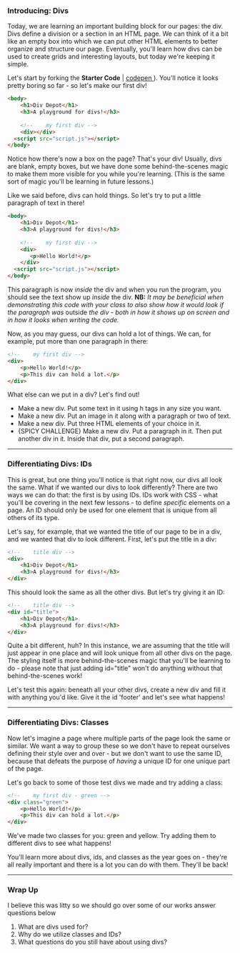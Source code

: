 ### Introducing: Divs 

Today, we are learning an important building block for our pages: the div. Divs define a division or a section in an HTML page. We can think of it a bit like an empty box into which we can put other HTML elements to better organize and structure our page. Eventually, you'll learn how divs can be used to create grids and interesting layouts, but today we're keeping it simple.

Let's start by forking the **Starter Code**  | [codepen ](https://codepen.io/jamilton08/pen/jENrpwo)). You'll notice it looks pretty boring so far - so let's make our first div!

```html
<body>
	<h1>Div Depot</h1>
	<h3>A playground for divs!</h3>
	
	<!-- 	my first div -->
	<div></div>
  <script src="script.js"></script>
</body>
```

Notice how there's now a box on the page? That's your div! Usually, divs are blank, empty boxes, but we have done some behind-the-scenes magic to make them more visible for you while you're learning. (This is the same sort of magic you'll be learning in future lessons.)


Like we said before, divs can hold things. So let's try to put a little paragraph of text in there!

```html
<body>
	<h1>Div Depot</h1>
	<h3>A playground for divs!</h3>
	
	<!-- 	my first div -->
	<div>
	   <p>Hello World!</p>
	</div>
  <script src="script.js"></script>
</body>
```

This paragraph is now _inside_ the div and when you run the program, you should see the text show up _inside_ the div. **NB:** _It may be beneficial when demonstrating this code with your class to also show how it would look if the paragraph was_ outside _the div - both in how it shows up on screen and in how it looks when writing the code._

Now, as you may guess, our divs can hold a lot of things. We can, for example, put more than one paragraph in there:

```html
<!-- 	my first div -->
<div>
    <p>Hello World!</p>
    <p>This div can hold a lot.</p>
</div>
```

What else can we put in a div? Let's find out! 

* Make a new div. Put some text in it using h tags in any size you want.
* Make a new div. Put an image in it along with a paragraph or two of text.
* Make a new div. Put three HTML elements of your choice in it.
* {SPICY CHALLENGE} Make a new div. Put a paragraph in it. Then put another div in it. Inside that div, put a second paragraph.

---

### Differentiating Divs: IDs 

This is great, but one thing you'll notice is that right now, our divs all look the same. What if we wanted our divs to look differently? There are two ways we can do that: the first is by using IDs. IDs work with CSS - what you'll be covering in the next few lessons - to define _specific_ elements on a page. An ID should only be used for one element that is unique from all others of its type.

Let's say, for example, that we wanted the title of our page to be in a div, and we wanted that div to look different. First, let's put the title in a div:

```html
<!-- 	title div -->
<div>
    <h1>Div Depot</h1>
    <h3>A playground for divs!</h3>
</div>
```

This should look the same as all the other divs. But let's try giving it an ID:

```html
<!-- 	title div -->
<div id="title">
    <h1>Div Depot</h1>
    <h3>A playground for divs!</h3>
</div>
```

Quite a bit different, huh? In this instance, we are assuming that the title will just appear in one place and will look unique from all other divs on the page. The styling itself is more behind-the-scenes magic that you'll be learning to do - please note that just adding id="title" won't do anything without that behind-the-scenes work!

Let's test this again: beneath all your other divs, create a new div and fill it with anything you'd like. Give it the id 'footer' and let's see what happens!

---

### Differentiating Divs: Classes 

Now let's imagine a page where multiple parts of the page look the same or similar. We want a way to group these so we don't have to repeat ourselves defining their style over and over - but we don't want to use the same ID, because that defeats the purpose of _having_ a unique ID for one unique part of the page.&#x20;

Let's go back to some of those test divs we made and try adding a class:

```html
<!-- 	my first div - green -->
<div class="green">
    <p>Hello World!</p>
    <p>This div can hold a lot.</p>
</div>
```

We've made two classes for you: green and yellow. Try adding them to different divs to see what happens!

You'll learn more about divs, ids, and classes as the year goes on - they're all really important and there is a lot you can do with them. They'll be back!

---

### Wrap Up 

I believe this was litty so we should go over some of our works answer questions below

1. What are divs used for?
2. Why do we utilize classes and IDs?
3. What questions do you still have about using divs?


